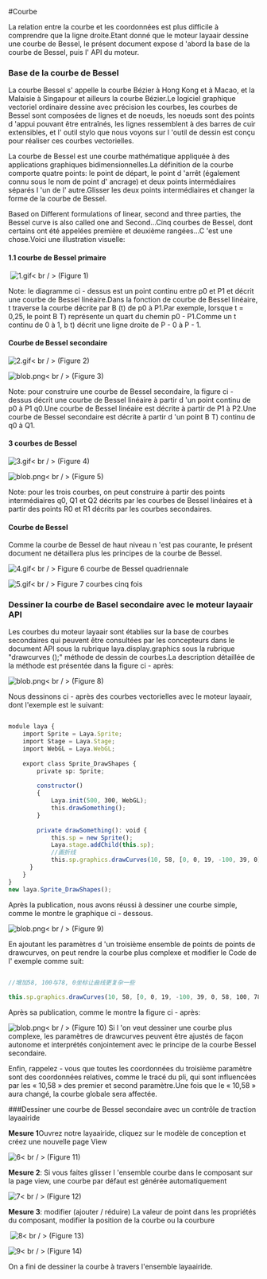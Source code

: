 #Courbe



La relation entre la courbe et les coordonnées est plus difficile à comprendre que la ligne droite.Etant donné que le moteur layaair dessine une courbe de Bessel, le présent document expose d 'abord la base de la courbe de Bessel, puis l' API du moteur.



### **Base de la courbe de Bessel**

La courbe Bessel s' appelle la courbe Bézier à Hong Kong et à Macao, et la Malaisie à Singapour et ailleurs la courbe Bézier.Le logiciel graphique vectoriel ordinaire dessine avec précision les courbes, les courbes de Bessel sont composées de lignes et de noeuds, les noeuds sont des points d 'appui pouvant être entraînés, les lignes ressemblent à des barres de cuir extensibles, et l' outil stylo que nous voyons sur l 'outil de dessin est conçu pour réaliser ces courbes vectorielles.

La courbe de Bessel est une courbe mathématique appliquée à des applications graphiques bidimensionnelles.La définition de la courbe comporte quatre points: le point de départ, le point d 'arrêt (également connu sous le nom de point d' ancrage) et deux points intermédiaires séparés l 'un de l' autre.Glisser les deux points intermédiaires et changer la forme de la courbe de Bessel.

Based on Different formulations of linear, second and three parties, the Bessel curve is also called one and Second...Cinq courbes de Bessel, dont certains ont été appelées première et deuxième rangées...C 'est une chose.Voici une illustration visuelle:

#### **1.1 courbe de Bessel primaire**



​        ![1.gif](gif/1.gif)< br / >
(Figure 1)

Note: le diagramme ci - dessus est un point continu entre p0 et P1 et décrit une courbe de Bessel linéaire.Dans la fonction de courbe de Bessel linéaire, t traverse la courbe décrite par B (t) de p0 à P1.Par exemple, lorsque t = 0,25, le point B T) représente un quart du chemin p0 - P1.Comme un t continu de 0 à 1, b t) décrit une ligne droite de P - 0 à P - 1.

#### **Courbe de Bessel secondaire**

​![2.gif](gif/2.gif)< br / >
(Figure 2)

​![blob.png](img/1.png)< br / >
(Figure 3)

Note: pour construire une courbe de Bessel secondaire, la figure ci - dessus décrit une courbe de Bessel linéaire à partir d 'un point continu de p0 à P1 q0.Une courbe de Bessel linéaire est décrite à partir de P1 à P2.Une courbe de Bessel secondaire est décrite à partir d 'un point B T) continu de q0 à Q1.

#### **3 courbes de Bessel**

​![3.gif](gif/3.gif)< br / >
(Figure 4)

​![blob.png](img/2.png)< br / >
(Figure 5)

Note: pour les trois courbes, on peut construire à partir des points intermédiaires q0, Q1 et Q2 décrits par les courbes de Bessel linéaires et à partir des points R0 et R1 décrits par les courbes secondaires.

#### **Courbe de Bessel**

Comme la courbe de Bessel de haut niveau n 'est pas courante, le présent document ne détaillera plus les principes de la courbe de Bessel.

​![4.gif](gif/4.gif)< br / >
Figure 6 courbe de Bessel quadriennale

​![5.gif](gif/5.gif)< br / >
Figure 7 courbes cinq fois





### **Dessiner la courbe de Basel secondaire avec le moteur layaair API**

Les courbes du moteur layaair sont établies sur la base de courbes secondaires qui peuvent être consultées par les concepteurs dans le document API sous la rubrique laya.display.graphics sous la rubrique "drawcurves ();" méthode de dessin de courbes.La description détaillée de la méthode est présentée dans la figure ci - après:

​![blob.png](img/3.png)< br / >
(Figure 8)

Nous dessinons ci - après des courbes vectorielles avec le moteur layaair, dont l'exemple est le suivant:


```typescript

module laya {
    import Sprite = Laya.Sprite;
    import Stage = Laya.Stage;
    import WebGL = Laya.WebGL;
  
    export class Sprite_DrawShapes {
        private sp: Sprite;
  
        constructor()
        {
            Laya.init(500, 300, WebGL);
            this.drawSomething();
        }
  
        private drawSomething(): void {
            this.sp = new Sprite();
            Laya.stage.addChild(this.sp);
            //画折线
            this.sp.graphics.drawCurves(10, 58, [0, 0, 19, -100, 39, 0], "#ff0000", 3);
      }
    }
}
new laya.Sprite_DrawShapes();
```


Après la publication, nous avons réussi à dessiner une courbe simple, comme le montre le graphique ci - dessous.

​![blob.png](img/4.png)< br / >
(Figure 9)

En ajoutant les paramètres d 'un troisième ensemble de points de points de drawcurves, on peut rendre la courbe plus complexe et modifier le Code de l' exemple comme suit:


```typescript

//增加58, 100与78, 0坐标让曲线更复杂一些
  
this.sp.graphics.drawCurves(10, 58, [0, 0, 19, -100, 39, 0, 58, 100, 78, 0], "#ff0000", 3) ;
```


Après sa publication, comme le montre la figure ci - après:

​![blob.png](img/5.png)< br / >
(Figure 10)
Si l 'on veut dessiner une courbe plus complexe, les paramètres de drawcurves peuvent être ajustés de façon autonome et interprétés conjointement avec le principe de la courbe Bessel secondaire.

Enfin, rappelez - vous que toutes les coordonnées du troisième paramètre sont des coordonnées relatives, comme le tracé du pli, qui sont influencées par les « 10,58 » des premier et second paramètre.Une fois que le « 10,58 » aura changé, la courbe globale sera affectée.





###Dessiner une courbe de Bessel secondaire avec un contrôle de traction layaairide

​**Mesure 1**Ouvrez notre layaairide, cliquez sur le modèle de conception et créez une nouvelle page View

​![6](img/6.png)< br / >
(Figure 11)

**Mesure 2**: Si vous faites glisser l 'ensemble courbe dans le composant sur la page view, une courbe par défaut est générée automatiquement

​![7](img/7.png)< br / >
(Figure 12)

**Mesure 3**: modifier (ajouter / réduire) La valeur de point dans les propriétés du composant, modifier la position de la courbe ou la courbure



​   	![8](img/8.png)< br / >
(Figure 13)

​![9](img/9.png)< br / >
(Figure 14)

On a fini de dessiner la courbe à travers l'ensemble layaairide.